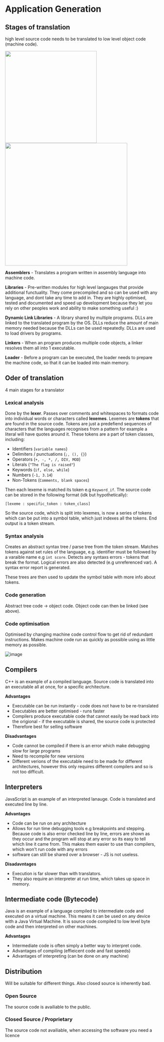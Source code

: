 # Application Generation

## Stages of translation
high level source code needs to be translated to low level object code (machine code). 

<img src="https://user-images.githubusercontent.com/72783315/201951276-340b3416-b2e1-4125-a1de-852e85606222.png" height="300">

<img src="https://user-images.githubusercontent.com/72783315/202662440-29edb18e-df09-408a-adb7-473497a71739.png" height="400">

**Assemblers** - Translates a program written in assembly language into machine code.

**Libraries** - Pre-written modules for high level langauges that provide additional functuality. They come precompiled and so can be used with any language, and dont take any time to add in. They are highly optimised, tested and documented and speed up development because they let you rely on other peoples work and ability to make something useful :)

**Dynamic Link Libraries** - A library shared by multiple programs. DLLs  are linked to the translated program by the OS. DLLs reduce the amount of main memory needed because the DLLs can be used repeatedly. DLLs are used to load drivers by programs. 

**Linkers** - When an program produces multiple code objects, a linker resolves them all into 1 executable.

**Loader** - Before a program can be executed, the loader needs to prepare the machine code, so that it can be loaded into main memory.

## Oder of translation
4 main stages for a translator

### Lexical analysis
Done by the **lexer**. Passes over comments and whitespaces to formats code into individual words or characters called **lexemes**. Lexemes are **tokens** that are found in the source code. Tokens are just a predefiend sequences of characters that the languages recognises from a pattern for example a literal will have quotes around it. These tokens are a part of token classes, including:
- Identifiers (`variable names`)
- Delimiters / punctuations (`;, (), {}`)
- Operators (`+, -, *, /, DIV, MOD`)
- Literals (`"The flag is raised"`)
- Keywords (`if, else, while`)
- Numbers (`-1, 3.14`)
- Non-Tokens (`Comments, blank spaces`)

Then each lexeme is matched its token e.g `Keyword_if`. The source code can be stored in the following format (idk but hypothetically):

`[lexeme : specific_token : token_class]`

So the source code, which is split into lexemes, is now a series of tokens which can be put into a symbol table, which just indexes all the tokens. End output is a token stream.

### Syntax analysis
Creates an abstract syntax tree / parse tree from the token stream. Matches tokens against set rules of the language, e.g. identifier must be followed by a varaible name e.g `int score`. Detects any syntaxs errors - tokens that break the format. Logical errors are also detected (e.g unreferenced var). A syntax error report is generated.

These trees are then used to update the symbol table with more info about tokens. 

### Code generation
Abstract tree code -> object code. Object code can then be linked (see above).

### Code optimisation
Optimised by changing machine code control flow to get rid of redundant instructions. Makes machine code run as quickly as possible using as little memory as possible.

![image](https://user-images.githubusercontent.com/72783315/203333009-50b3d3eb-e8f7-436c-9530-5dd174028a1e.png)

## Compilers
C++ is an example of a compiled language. Source code is translated into an executable all at once, for a specific architecture.

**Advantages**
- Executable can be run instantly - code does not have to be re-translated
- Executables are better optimised - runs faster
- Compilers produce executable code that cannot easily be read back into the origional - if the executable is shared, the source code is protected
- Therefore best for selling software

**Disadvantages**
- Code cannot be compiled if there is an error which make debugging slow for large programs
- Need to recompile for new versions
- Different verions of the executable need to be made for different architectures, however this only requires different compilers and so is not too difficult.

## Interpreters
JavaScript is an example of an interpreted lanauge. Code is translated and executed line by line.

**Advantages**
- Code can be run on any architecture
- Allows for run time debugging tools e.g breakpoints and stepping. Because code is also error checked line by line, errors are shown as they occur and the program will stop at any error so its easy to tell which line it came from. This makes them easier to use than compilers, which won't run code with any errors
- software can still be shared over a browser - JS is not useless.

**Disadavntages**
- Execution is far slower than with translators. 
- They also require an interpreter at run time, which takes up space in memory.

## Intermediate code (Bytecode)
Java is an example of a language compiled to intermediate code and executed on a virtual machine. This means it can be used on any device with a Java Virtual Machine. It is source code compiled to low level byte code and then interpreted on other machines. 

**Advantages**
- Intermediate code is often simply a better way to interpret code.
- Advantages of compiling (effieicent code and fast speeds)
- Advantages of interpreting (can be done on any machine)

##  Distribution
Will be suitable for different things. Also closed source is inherently bad.

### Open Source 
The source code is availiable to the public.

### Closed Source / Proprietary
The source code not availiable, when accessing the software you need a licence
